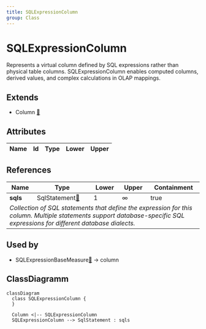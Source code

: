 ```yaml
---
title: SQLExpressionColumn
group: Class
---
```


# SQLExpressionColumn<a name="class-sqlexpressioncolumn"></a>

Represents a virtual column defined by SQL expressions rather than physical table columns. SQLExpressionColumn enables computed columns, derived values, and complex calculations in OLAP mappings.
## Extends
- Column [🔗](./class-Column)
## Attributes

<table>
  <thead>
    <tr>
      <th>Name</th>
      <th>Id</th>
      <th>Type</th>
      <th>Lower</th>
      <th>Upper</th>
    </tr>
  </thead>
  <tbody>
  </tbody>
</table>

## References

<table>
  <thead>
    <tr>
      <th>Name</th>
      <th>Type</th>
      <th>Lower</th>
      <th>Upper</th>
      <th>Containment</th>
    </tr>
  </thead>
  <tbody>
    <tr>
      <td><strong>sqls</strong></td>
      <td>SqlStatement<a href="./class-SqlStatement">🔗</a></td>
      <td>1</td>
      <td>&infin;</td>
      <td>true</td>
    </tr>
    <tr>
      <td colspan="5"><em>Collection of SQL statements that define the expression for this column. Multiple statements support database-specific SQL expressions for different database dialects.</em></td>
    </tr>
  </tbody>
</table>



## Used by

- SQLExpressionBaseMeasure[🔗](./class-SQLExpressionBaseMeasure) → column

## ClassDiagramm

```mermaid
classDiagram
  class SQLExpressionColumn {
  }

  Column <|-- SQLExpressionColumn
  SQLExpressionColumn --> SqlStatement : sqls

```
